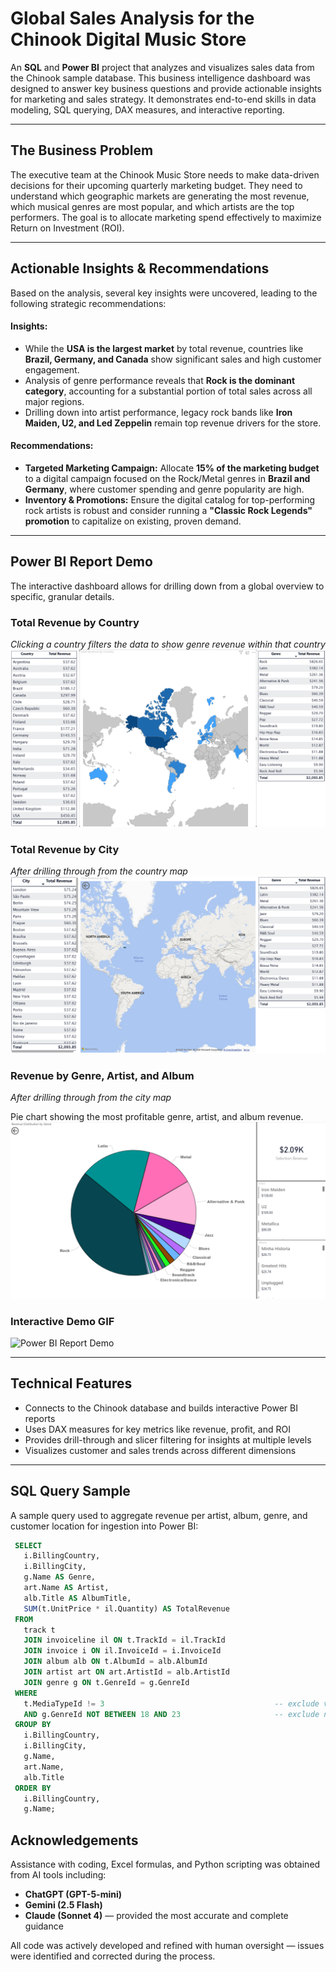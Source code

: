 # Global Sales Analysis for the Chinook Digital Music Store

An **SQL** and **Power BI** project that analyzes and visualizes sales data from the Chinook sample database. This business intelligence dashboard was designed to answer key business questions and provide actionable insights for marketing and sales strategy. It demonstrates end-to-end skills in data modeling, SQL querying, DAX measures, and interactive reporting.

---

## The Business Problem

The executive team at the Chinook Music Store needs to make data-driven decisions for their upcoming quarterly marketing budget. They need to understand which geographic markets are generating the most revenue, which musical genres are most popular, and which artists are the top performers. The goal is to allocate marketing spend effectively to maximize Return on Investment (ROI).

---

## Actionable Insights & Recommendations

Based on the analysis, several key insights were uncovered, leading to the following strategic recommendations:

#### **Insights:**
* While the **USA is the largest market** by total revenue, countries like **Brazil, Germany, and Canada** show significant sales and high customer engagement.
* Analysis of genre performance reveals that **Rock is the dominant category**, accounting for a substantial portion of total sales across all major regions.
* Drilling down into artist performance, legacy rock bands like **Iron Maiden, U2, and Led Zeppelin** remain top revenue drivers for the store.

#### **Recommendations:**
* **Targeted Marketing Campaign:** Allocate **15% of the marketing budget** to a digital campaign focused on the Rock/Metal genres in **Brazil and Germany**, where customer spending and genre popularity are high.
* **Inventory & Promotions:** Ensure the digital catalog for top-performing rock artists is robust and consider running a **"Classic Rock Legends" promotion** to capitalize on existing, proven demand.

---

## Power BI Report Demo

The interactive dashboard allows for drilling down from a global overview to specific, granular details.

### Total Revenue by Country
*Clicking a country filters the data to show genre revenue within that country*
![Country Revenue Map](images/country_revenue.png)

### Total Revenue by City
*After drilling through from the country map*
![City Revenue Map](images/city_revenue.png)

### Revenue by Genre, Artist, and Album
*After drilling through from the city map*

Pie chart showing the most profitable genre, artist, and album revenue.
![Genre Revenue Pie](images/genre_pie.png)

### Interactive Demo GIF
![Power BI Report Demo](images/PBI_Demo.gif)

---

## Technical Features

-   Connects to the Chinook database and builds interactive Power BI reports
-   Uses DAX measures for key metrics like revenue, profit, and ROI
-   Provides drill-through and slicer filtering for insights at multiple levels
-   Visualizes customer and sales trends across different dimensions

---

## SQL Query Sample

A sample query used to aggregate revenue per artist, album, genre, and customer location for ingestion into Power BI:

```sql
 SELECT
   i.BillingCountry,
   i.BillingCity,
   g.Name AS Genre,
   art.Name AS Artist,
   alb.Title AS AlbumTitle,
   SUM(t.UnitPrice * il.Quantity) AS TotalRevenue
 FROM
   track t
   JOIN invoiceline il ON t.TrackId = il.TrackId          
   JOIN invoice i ON il.InvoiceId = i.InvoiceId            
   JOIN album alb ON t.AlbumId = alb.AlbumId               
   JOIN artist art ON art.ArtistId = alb.ArtistId        
   JOIN genre g ON t.GenreId = g.GenreId                  
 WHERE
   t.MediaTypeId != 3                                      -- exclude video files
   AND g.GenreId NOT BETWEEN 18 AND 23                     -- exclude non-music genres
 GROUP BY
   i.BillingCountry,
   i.BillingCity,
   g.Name,
   art.Name,
   alb.Title
 ORDER BY
   i.BillingCountry,
   g.Name;
```
   
## Acknowledgements

Assistance with coding, Excel formulas, and Python scripting was obtained from AI tools including:

- **ChatGPT (GPT-5-mini)**
- **Gemini (2.5 Flash)**
- **Claude (Sonnet 4)** — provided the most accurate and complete guidance
 

All code was actively developed and refined with human oversight — issues were identified and corrected during the process.